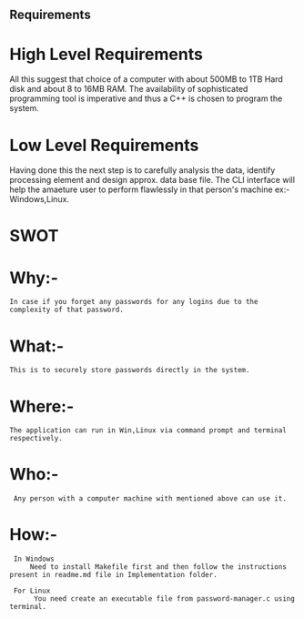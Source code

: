## Requirements

# High Level Requirements
 All this suggest that choice of a computer with about 500MB to 1TB Hard disk and about 8 to 16MB RAM. The availability of sophisticated programming tool is imperative and thus a C++ is chosen to program the system.


# Low Level Requirements
 Having done this the next step is to carefully analysis the data, identify processing element and design approx. data base file.
 The CLI interface will help the amaeture user to perform flawlessly in that person's machine ex:- Windows,Linux.

# SWOT
 
 # Why:-
    In case if you forget any passwords for any logins due to the complexity of that password.
 # What:- 
    This is to securely store passwords directly in the system.
 # Where:- 
    The application can run in Win,Linux via command prompt and terminal respectively.
 # Who:- 
     Any person with a computer machine with mentioned above can use it.
 # How:-
     In Windows 
         Need to install Makefile first and then follow the instructions present in readme.md file in Implementation folder.
         
     For Linux
          You need create an executable file from password-manager.c using terminal.
     
  
